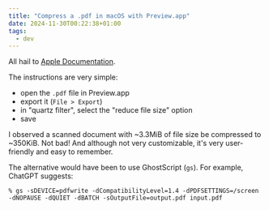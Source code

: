 ```yaml
---
title: "Compress a .pdf in macOS with Preview.app"
date: 2024-11-30T00:22:38+01:00
tags:
  - dev
---
```


All hail to [Apple
Documentation](https://support.apple.com/en-ca/guide/preview/prvw1509/mac).

The instructions are very simple:

- open the `.pdf` file in Preview.app
- export it (`File > Export`)
- in "quartz filter", select the "reduce file size" option
- save

I observed a scanned document with ~3.3MiB of file size be compressed to
~350KiB. Not bad! And although not very customizable, it's very user-friendly
and easy to remember.

The alternative would have been to use GhostScript (`gs`). For example, ChatGPT
suggests:

```shell
% gs -sDEVICE=pdfwrite -dCompatibilityLevel=1.4 -dPDFSETTINGS=/screen -dNOPAUSE -dQUIET -dBATCH -sOutputFile=output.pdf input.pdf
```

